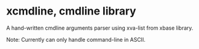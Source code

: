 # xcmdline, cmdline library

A hand-written cmdline arguments parser using xva-list from xbase library.

Note: Currently can only handle command-line in ASCII.